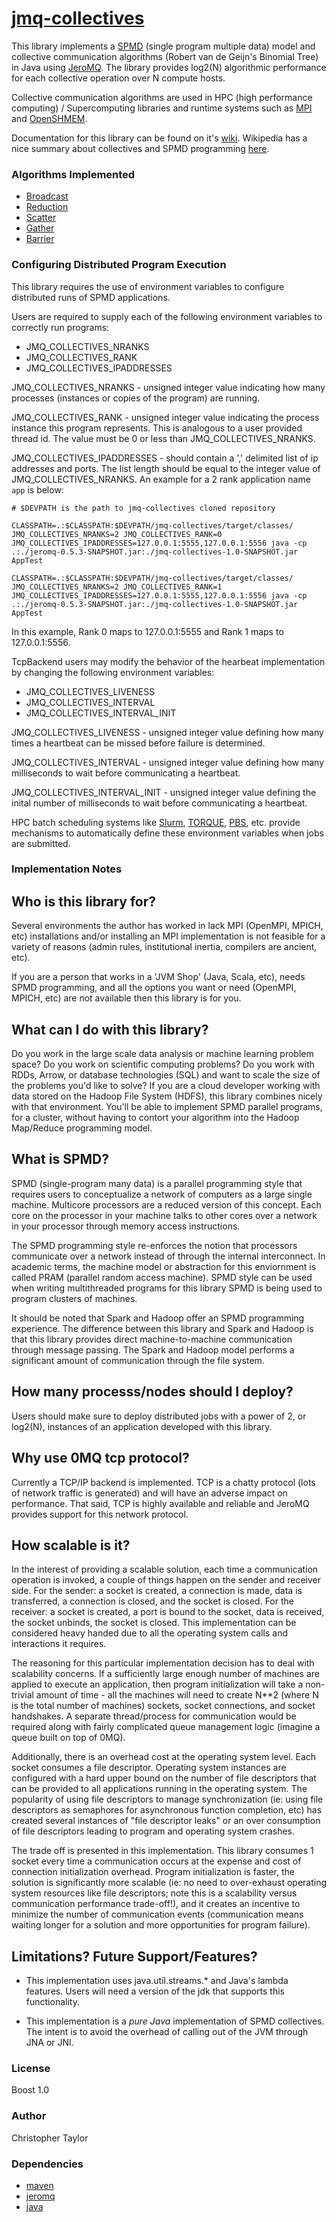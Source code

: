 <!-- Copyright (c) 2021 Christopher Taylor                                          -->
<!--                                                                                -->
<!--   Distributed under the Boost Software License, Version 1.0. (See accompanying -->
<!--   file LICENSE_1_0.txt or copy at http://www.boost.org/LICENSE_1_0.txt)        -->

# [jmq-collectives](https://github.com/ct-clmsn/jmq-collectives)

This library implements a [SPMD](https://en.m.wikipedia.org/wiki/SPMD) (single program
multiple data) model and collective communication algorithms (Robert van de Geijn's
Binomial Tree) in Java using [JeroMQ](https://github.com/zeromq/jeromq). The library provides log2(N)
algorithmic performance for each collective operation over N compute hosts.

Collective communication algorithms are used in HPC (high performance computing) / Supercomputing
libraries and runtime systems such as [MPI](https://www.open-mpi.org) and [OpenSHMEM](http://openshmem.org).

Documentation for this library can be found on it's [wiki](https://github.com/ct-clmsn/jmq-collectives/wiki).
Wikipedia has a nice summary about collectives and SPMD programming [here](https://en.wikipedia.org/wiki/Collective_operation).

### Algorithms Implemented

* [Broadcast](https://en.wikipedia.org/wiki/Broadcast_(parallel_pattern))
* [Reduction](https://en.wikipedia.org/wiki/Broadcast_(parallel_pattern))
* [Scatter](https://en.wikipedia.org/wiki/Collective_operation#Scatter_[9])
* [Gather](https://en.wikipedia.org/wiki/Collective_operation#Gather_[8])
* [Barrier](https://en.wikipedia.org/wiki/Barrier_(computer_science))

### Configuring Distributed Program Execution

This library requires the use of environment variables
to configure distributed runs of SPMD applications.

Users are required to supply each of the following environment
variables to correctly run programs:

* JMQ_COLLECTIVES_NRANKS
* JMQ_COLLECTIVES_RANK
* JMQ_COLLECTIVES_IPADDRESSES

JMQ_COLLECTIVES_NRANKS - unsigned integer value indicating
how many processes (instances or copies of the program)
are running.

JMQ_COLLECTIVES_RANK - unsigned integer value indicating
the process instance this program represents. This is
analogous to a user provided thread id. The value must
be 0 or less than JMQ_COLLECTIVES_NRANKS.

JMQ_COLLECTIVES_IPADDRESSES - should contain a ',' delimited
list of ip addresses and ports. The list length should be
equal to the integer value of JMQ_COLLECTIVES_NRANKS. An
example for a 2 rank application name `app` is below:

```
# $DEVPATH is the path to jmq-collectives cloned repository

CLASSPATH=.:$CLASSPATH:$DEVPATH/jmq-collectives/target/classes/ JMQ_COLLECTIVES_NRANKS=2 JMQ_COLLECTIVES_RANK=0 JMQ_COLLECTIVES_IPADDRESSES=127.0.0.1:5555,127.0.0.1:5556 java -cp .:./jeromq-0.5.3-SNAPSHOT.jar:./jmq-collectives-1.0-SNAPSHOT.jar AppTest

CLASSPATH=.:$CLASSPATH:$DEVPATH/jmq-collectives/target/classes/ JMQ_COLLECTIVES_NRANKS=2 JMQ_COLLECTIVES_RANK=1 JMQ_COLLECTIVES_IPADDRESSES=127.0.0.1:5555,127.0.0.1:5556 java -cp .:./jeromq-0.5.3-SNAPSHOT.jar:./jmq-collectives-1.0-SNAPSHOT.jar AppTest
```

In this example, Rank 0 maps to 127.0.0.1:5555 and Rank 1
maps to 127.0.0.1:5556.

TcpBackend users may modify the behavior of the hearbeat
implementation by changing the following environment
variables:

* JMQ_COLLECTIVES_LIVENESS
* JMQ_COLLECTIVES_INTERVAL
* JMQ_COLLECTIVES_INTERVAL_INIT

JMQ_COLLECTIVES_LIVENESS - unsigned integer value defining
how many times a heartbeat can be missed before failure is
determined.

JMQ_COLLECTIVES_INTERVAL - unsigned integer value defining
how many milliseconds to wait before communicating a
heartbeat.

JMQ_COLLECTIVES_INTERVAL_INIT - unsigned integer value defining
the inital number of milliseconds to wait before communicating a
heartbeat.

HPC batch scheduling systems like [Slurm](https://en.m.wikipedia.org/wiki/Slurm_Workload_Manager),
[TORQUE](https://en.m.wikipedia.org/wiki/TORQUE), [PBS](https://en.wikipedia.org/wiki/Portable_Batch_System),
etc. provide mechanisms to automatically define these
environment variables when jobs are submitted.

### Implementation Notes


## Who is this library for?

Several environments the author has worked in lack MPI (OpenMPI,
MPICH, etc) installations and/or installing an MPI implementation
is not feasible for a variety of reasons (admin rules, institutional
inertia, compilers are ancient, etc).

If you are a person that works in a 'JVM Shop' (Java, Scala, etc),
needs SPMD programming, and all the options you want or need
(OpenMPI, MPICH, etc) are not available then this library is for
you.

## What can I do with this library?

Do you work in the large scale data analysis or machine learning
problem space? Do you work on scientific computing problems? Do
you work with RDDs, Arrow, or database technologies (SQL) and want
to scale the size of the problems you'd like to solve? If you are
a cloud developer working with data stored on the Hadoop File System
(HDFS), this library combines nicely with that environment. You'll
be able to implement SPMD parallel programs, for a cluster, without
having to contort your algorithm into the Hadoop Map/Reduce programming
model.

## What is SPMD?

SPMD (single-program many data) is a parallel programming style that
requires users to conceptualize a network of computers as a large
single machine. Multicore processors are a reduced version of this
concept. Each core on the processor in your machine talks to other
cores over a network in your processor through memory access instructions.

The SPMD programming style re-enforces the notion that processors
communicate over a network instead of through the internal
interconnect. In academic terms, the machine model or
abstraction for this enviornment is called PRAM (parallel random
access machine). SPMD style can be used when writing multithreaded
programs for this library SPMD is being used to program clusters
of machines.

It should be noted that Spark and Hadoop offer an SPMD programming
experience. The difference between this library and Spark and Hadoop
is that this library provides direct machine-to-machine communication
through message passing. The Spark and Hadoop model performs a significant
amount of communication through the file system.

## How many processs/nodes should I deploy?

Users should make sure to deploy distributed jobs with a power of 2,
or log2(N), instances of an application developed with this library.

## Why use 0MQ tcp protocol?

Currently a TCP/IP backend is implemented. TCP is a chatty protocol
(lots of network traffic is generated) and will have an adverse impact
on performance. That said, TCP is highly available and reliable and
JeroMQ provides support for this network protocol.

## How scalable is it?

In the interest of providing a scalable solution, each time a communication
operation is invoked, a couple of things happen on the sender and receiver
side. For the sender: a socket is created, a connection is made, data is
transferred, a connection is closed, and the socket is closed. For the
receiver: a socket is created, a port is bound to the socket, data is
received, the socket unbinds, the socket is closed. This implementation
can be considered heavy handed due to all the operating system calls and
interactions it requires.

The reasoning for this particular implementation decision has to deal with
scalability concerns. If a sufficiently large enough number of machines are
applied to execute an application, then program initialization will take a
non-trivial amount of time - all the machines will need to create N**2
(where N is the total number of machines) sockets, socket connections, and
socket handshakes. A separate thread/process for communication would be
required along with fairly complicated queue management logic (imagine a queue
built on top of 0MQ).

Additionally, there is an overhead cost at the operating system level. Each
socket consumes a file descriptor. Operating system instances are configured
with a hard upper bound on the number of file descriptors that can be provided
to all applications running in the operating system. The popularity of using
file descriptors to manage synchronization (ie: using file descriptors as
semaphores for asynchronous function completion, etc) has created several
instances of "file descriptor leaks" or an over consumption of file descriptors
leading to program and operating system crashes.

The trade off is presented in this implementation. This library consumes 1
socket every time a communication occurs at the expense and cost of connection
initialization overhead. Program initialization is faster, the solution is
significantly more scalable (ie: no need to over-exhaust operating system
resources like file descriptors; note this is a scalability versus communication
performance trade-off!), and it creates an incentive to minimize the number of
communication events (communication means waiting longer for a solution and more
opportunities for program failure).

## Limitations? Future Support/Features?

* This implementation uses java.util.streams.* and Java's lambda features.
Users will need a version of the jdk that supports this functionality.

* This implementation is a *pure Java* implementation of SPMD collectives.
The intent is to avoid the overhead of calling out of the JVM through JNA
or JNI.

### License

Boost 1.0

### Author

Christopher Taylor

### Dependencies

* [maven](https://maven.apache.org/index.html)
* [jeromq](https://github.com/zeromq/jeromq)
* [java](https://openjdk.java.net/)
